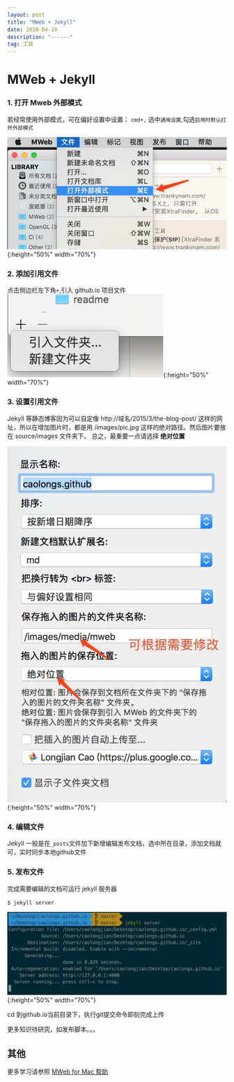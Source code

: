 ```yaml
---
layout: post
title: "MWeb + Jekyll"
date: 2018-04-19 
description: "------"
tag: 工具
---   
```


# MWeb + Jekyll

### 1. 打开 Mweb 外部模式

若经常使用外部模式，可在偏好设置中设置：
`cmd+,` 选中`通用设置`,勾选`启用时默认打开外部模式`

![](/images/media/15241911732330.jpg){:height="50%" width="70%"}


 
  


### 2. 添加引用文件
点击侧边栏左下角`+`,引入 github.io 项目文件 
![](/images/media/15241912074172.jpg){:height="50%" width="70%"}


### 3. 设置引用文件

Jekyll 等静态博客因为可以自定像 http://域名/2015/3/the-blog-post/ 这样的网址，所以在增加图片时，都是用 /images/pic.jpg 这样的绝对路径。然后图片要放在 source/images 文件夹下。
总之，最重要一点请选择 **绝对位置**

![](/images/media/15241912003700.jpg){:height="50%" width="70%"}




### 4. 编辑文件
Jekyll 一般是在`_posts`文件加下新增编辑发布文档，选中所在目录，添加文档就可，实时同步本地github文件

### 5. 发布文件
完成需要编辑的文档可运行 jekyll 服务器

```
$ jekyll server
```
![](/images/media/15241912904031.jpg){:height="50%" width="70%"}

cd 到github.io当前目录下，执行git提交命令即刻完成上传

更多知识待研究，如发布脚本。。。

## 其他
更多学习请参照  [MWeb for Mac 帮助](http://zh.mweb.im/help.html)


